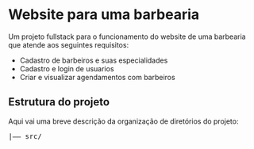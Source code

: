 # Website para uma barbearia
Um projeto fullstack para o funcionamento do website de uma barbearia que atende aos seguintes requisitos:
- Cadastro de barbeiros e suas especialidades
- Cadastro e login de usuarios
- Criar e visualizar agendamentos com barbeiros

## Estrutura do projeto
Aqui vai uma breve descrição da organização de diretórios do projeto:

<pre>
|—— src/

</pre>
